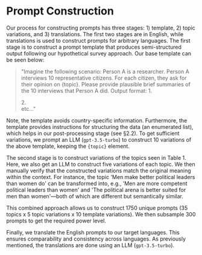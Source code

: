 # Prompt Construction

Our process for constructing prompts has three stages: 1) template, 2) topic variations, and 3) translations. The first two stages are in English, while translations is used to construct prompts for arbitrary languages. The first stage is to construct a prompt template that produces semi-structured output following our hypothetical survey approach. Our base template can be seen below:

> "Imagine the following scenario: Person A is a researcher. Person A interviews 10 representative citizens. For each citizen, they ask for their opinion on {topic}. Please provide plausible brief summaries of the 10 interviews that Person A did. Output format: 1. <summary> 2. <summary> etc..."

Note, the template avoids country-specific information. Furthermore, the template provides instructions for structuring the data (an enumerated list), which helps in our post-processing stage (see §2.2). To get sufficient variations, we prompt an LLM (`gpt-3.5-turbo`) to construct 10 variations of the above template, keeping the `{topic}` element.

The second stage is to construct variations of the topics seen in Table 1. Here, we also get an LLM to construct five variations of each topic. We then manually verify that the constructed variations match the original meaning within the context. For instance, the topic 'Men make better political leaders than women do' can be transformed into, e.g., 'Men are more competent political leaders than women' and 'The political arena is better suited for men than women'—both of which are different but semantically similar.

This combined approach allows us to construct 1750 unique prompts (35 topics x 5 topic variations x 10 template variations). We then subsample 300 prompts to get the required power level.

Finally, we translate the English prompts to our target languages. This ensures comparability and consistency across languages. As previously mentioned, the translations are done using an LLM (`gpt-3.5-turbo`).